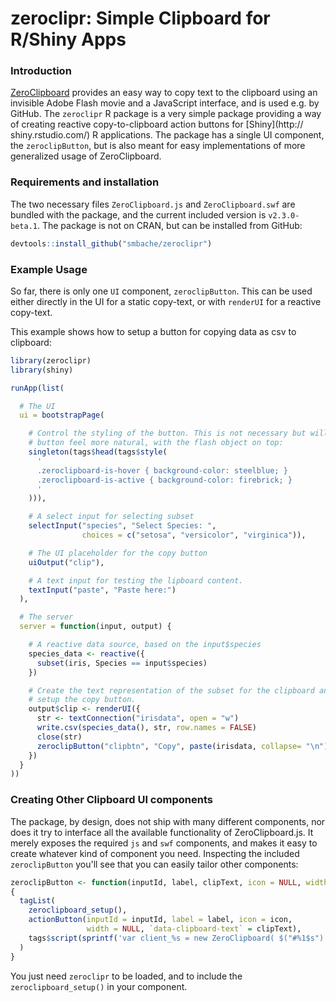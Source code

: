 # zeroclipr: Simple Clipboard for R/Shiny Apps

### Introduction
[ZeroClipboard](http://zeroclipboard.org/) provides an easy way to copy text to 
the clipboard using an invisible Adobe Flash movie and a JavaScript interface, 
and is used e.g. by GitHub. The `zeroclipr` R package is a very simple package 
providing a way of creating reactive copy-to-clipboard action buttons 
for [Shiny](http:// shiny.rstudio.com/) R applications. The package has a 
single UI component, the `zeroclipButton`, but is also meant for easy 
implementations of more generalized usage of ZeroClipboard.

### Requirements and installation
The two necessary files `ZeroClipboard.js` and `ZeroClipboard.swf` are bundled 
with the package, and the current included version is `v2.3.0-beta.1`. 
The package is not on CRAN, but can be installed from GitHub:

```R
devtools::install_github("smbache/zeroclipr")
```

### Example Usage
So far, there is only one `UI` component, `zeroclipButton`. This can be used 
either directly in the UI for a static copy-text, or with `renderUI` for a 
reactive copy-text.

This example shows how to setup a button for copying data as csv to clipboard:

```R
library(zeroclipr)
library(shiny)

runApp(list(

  # The UI
  ui = bootstrapPage(

    # Control the styling of the button. This is not necessary but will make the
    # button feel more natural, with the flash object on top:
    singleton(tags$head(tags$style(
      '
      .zeroclipboard-is-hover { background-color: steelblue; }
      .zeroclipboard-is-active { background-color: firebrick; }
      '
    ))),

    # A select input for selecting subset
    selectInput("species", "Select Species: ", 
                choices = c("setosa", "versicolor", "virginica")),

    # The UI placeholder for the copy button
    uiOutput("clip"),

    # A text input for testing the lipboard content.
    textInput("paste", "Paste here:")
  ),

  # The server
  server = function(input, output) {

    # A reactive data source, based on the input$species
    species_data <- reactive({
      subset(iris, Species == input$species)
    })

    # Create the text representation of the subset for the clipboard and
    # setup the copy button.
    output$clip <- renderUI({
      str <- textConnection("irisdata", open = "w")
      write.csv(species_data(), str, row.names = FALSE)
      close(str)
      zeroclipButton("clipbtn", "Copy", paste(irisdata, collapse= "\n"), icon("clipboard"))
    })
  }
))

```

### Creating Other Clipboard UI components
The package, by design, does not ship with many different components, nor 
does it try to interface all the available functionality of ZeroClipboard.js.
It merely exposes the required `js` and `swf` components, and makes it easy to create 
whatever kind of component you need. Inspecting the included `zeroclipButton`
you'll see that you can easily tailor other components:

```R
zeroclipButton <- function(inputId, label, clipText, icon = NULL, width = NULL)
{
  tagList(
    zeroclipboard_setup(),
    actionButton(inputId = inputId, label = label, icon = icon, 
                 width = NULL, `data-clipboard-text` = clipText),
    tags$script(sprintf('var client_%s = new ZeroClipboard( $("#%1$s") );', inputId))
  )
}
``` 

You just need `zeroclipr` to be loaded, and to include the `zeroclipboard_setup()`
in your component.



